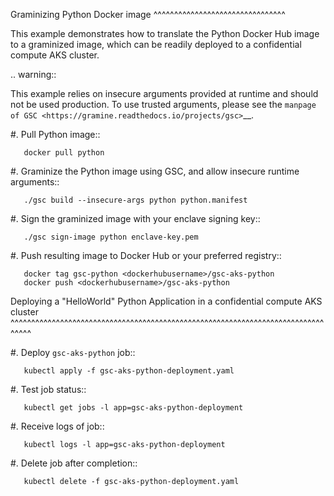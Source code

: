 Graminizing Python Docker image
^^^^^^^^^^^^^^^^^^^^^^^^^^^^^^^^

This example demonstrates how to translate the Python Docker Hub image to a
graminized image, which can be readily deployed to a confidential compute AKS
cluster.

.. warning::

   This example relies on insecure arguments provided at runtime and should not
   be used production. To use trusted arguments, please see the `manpage of GSC
   <https://gramine.readthedocs.io/projects/gsc>`__.

#. Pull Python image::

       docker pull python

#. Graminize the Python image using GSC, and allow insecure runtime arguments::

       ./gsc build --insecure-args python python.manifest

#. Sign the graminized image with your enclave signing key::

       ./gsc sign-image python enclave-key.pem

#. Push resulting image to Docker Hub or your preferred registry::

       docker tag gsc-python <dockerhubusername>/gsc-aks-python
       docker push <dockerhubusername>/gsc-aks-python

Deploying a "HelloWorld" Python Application in a confidential compute AKS cluster
^^^^^^^^^^^^^^^^^^^^^^^^^^^^^^^^^^^^^^^^^^^^^^^^^^^^^^^^^^^^^^^^^^^^^^^^^^^^^^^^^

#. Deploy `gsc-aks-python` job::

       kubectl apply -f gsc-aks-python-deployment.yaml

#. Test job status::

       kubectl get jobs -l app=gsc-aks-python-deployment

#. Receive logs of job::

       kubectl logs -l app=gsc-aks-python-deployment

#. Delete job after completion::

       kubectl delete -f gsc-aks-python-deployment.yaml
